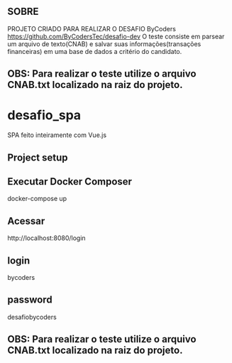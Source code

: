 ## SOBRE
PROJETO CRIADO PARA REALIZAR O DESAFIO ByCoders
https://github.com/ByCodersTec/desafio-dev
O teste consiste em parsear um arquivo de texto(CNAB) e salvar suas informações(transações financeiras) em uma base de dados a critério do candidato.
## OBS: Para realizar o teste utilize o arquivo CNAB.txt localizado na raiz do projeto.

# desafio_spa
SPA feito inteiramente com Vue.js

## Project setup
## Executar Docker Composer 
docker-compose up
## Acessar
http://localhost:8080/login
## login 
bycoders
## password
desafiobycoders

## OBS: Para realizar o teste utilize o arquivo CNAB.txt localizado na raiz do projeto.

